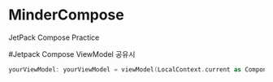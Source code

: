 # MinderCompose
JetPack Compose Practice

#Jetpack Compose
ViewModel 공유시

```kotlin
yourViewModel: yourViewModel = viewModel(LocalContext.current as ComponentActivity)
```

